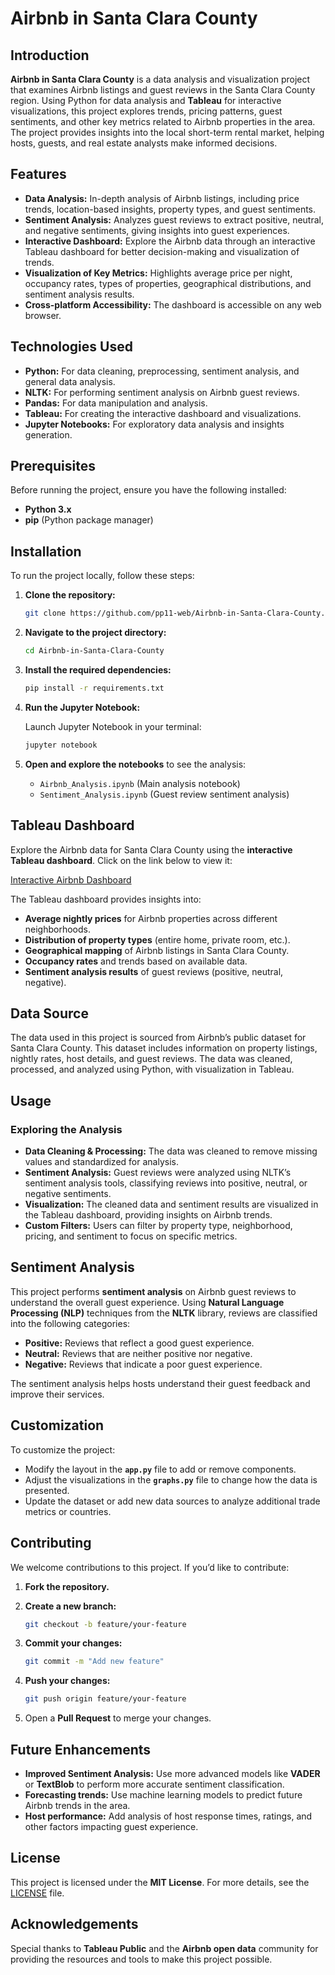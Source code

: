 # Airbnb in Santa Clara County

## Introduction

**Airbnb in Santa Clara County** is a data analysis and visualization project that examines Airbnb listings and guest reviews in the Santa Clara County region. Using Python for data analysis and **Tableau** for interactive visualizations, this project explores trends, pricing patterns, guest sentiments, and other key metrics related to Airbnb properties in the area. The project provides insights into the local short-term rental market, helping hosts, guests, and real estate analysts make informed decisions.

## Features

- **Data Analysis:** In-depth analysis of Airbnb listings, including price trends, location-based insights, property types, and guest sentiments.
- **Sentiment Analysis:** Analyzes guest reviews to extract positive, neutral, and negative sentiments, giving insights into guest experiences.
- **Interactive Dashboard:** Explore the Airbnb data through an interactive Tableau dashboard for better decision-making and visualization of trends.
- **Visualization of Key Metrics:** Highlights average price per night, occupancy rates, types of properties, geographical distributions, and sentiment analysis results.
- **Cross-platform Accessibility:** The dashboard is accessible on any web browser.

## Technologies Used

- **Python:** For data cleaning, preprocessing, sentiment analysis, and general data analysis.
- **NLTK:** For performing sentiment analysis on Airbnb guest reviews.
- **Pandas:** For data manipulation and analysis.
- **Tableau:** For creating the interactive dashboard and visualizations.
- **Jupyter Notebooks:** For exploratory data analysis and insights generation.

## Prerequisites

Before running the project, ensure you have the following installed:

- **Python 3.x**
- **pip** (Python package manager)

## Installation

To run the project locally, follow these steps:

1. **Clone the repository:**

    ```bash
    git clone https://github.com/pp11-web/Airbnb-in-Santa-Clara-County.git
    ```

2. **Navigate to the project directory:**

    ```bash
    cd Airbnb-in-Santa-Clara-County
    ```

3. **Install the required dependencies:**

    ```bash
    pip install -r requirements.txt
    ```

4. **Run the Jupyter Notebook:**

    Launch Jupyter Notebook in your terminal:

    ```bash
    jupyter notebook
    ```

5. **Open and explore the notebooks** to see the analysis:

    - `Airbnb_Analysis.ipynb` (Main analysis notebook)
    - `Sentiment_Analysis.ipynb` (Guest review sentiment analysis)

## Tableau Dashboard

Explore the Airbnb data for Santa Clara County using the **interactive Tableau dashboard**. Click on the link below to view it:

[Interactive Airbnb Dashboard](https://public.tableau.com/views/DataVisualizationProject_17012396837990/Dashboard1?:language=en-US&:sid=&:redirect=auth&:display_count=n&:origin=viz_share_link)

The Tableau dashboard provides insights into:

- **Average nightly prices** for Airbnb properties across different neighborhoods.
- **Distribution of property types** (entire home, private room, etc.).
- **Geographical mapping** of Airbnb listings in Santa Clara County.
- **Occupancy rates** and trends based on available data.
- **Sentiment analysis results** of guest reviews (positive, neutral, negative).

## Data Source

The data used in this project is sourced from Airbnb’s public dataset for Santa Clara County. This dataset includes information on property listings, nightly rates, host details, and guest reviews. The data was cleaned, processed, and analyzed using Python, with visualization in Tableau.

## Usage

### Exploring the Analysis

- **Data Cleaning & Processing:** The data was cleaned to remove missing values and standardized for analysis.
- **Sentiment Analysis:** Guest reviews were analyzed using NLTK’s sentiment analysis tools, classifying reviews into positive, neutral, or negative sentiments.
- **Visualization:** The cleaned data and sentiment results are visualized in the Tableau dashboard, providing insights on Airbnb trends.
- **Custom Filters:** Users can filter by property type, neighborhood, pricing, and sentiment to focus on specific metrics.

## Sentiment Analysis

This project performs **sentiment analysis** on Airbnb guest reviews to understand the overall guest experience. Using **Natural Language Processing (NLP)** techniques from the **NLTK** library, reviews are classified into the following categories:

- **Positive:** Reviews that reflect a good guest experience.
- **Neutral:** Reviews that are neither positive nor negative.
- **Negative:** Reviews that indicate a poor guest experience.

The sentiment analysis helps hosts understand their guest feedback and improve their services.

## Customization

To customize the project:

- Modify the layout in the **`app.py`** file to add or remove components.
- Adjust the visualizations in the **`graphs.py`** file to change how the data is presented.
- Update the dataset or add new data sources to analyze additional trade metrics or countries.

## Contributing

We welcome contributions to this project. If you’d like to contribute:

1. **Fork the repository.**
2. **Create a new branch:**

    ```bash
    git checkout -b feature/your-feature
    ```

3. **Commit your changes:**

    ```bash
    git commit -m "Add new feature"
    ```

4. **Push your changes:**

    ```bash
    git push origin feature/your-feature
    ```

5. Open a **Pull Request** to merge your changes.

## Future Enhancements

- **Improved Sentiment Analysis:** Use more advanced models like **VADER** or **TextBlob** to perform more accurate sentiment classification.
- **Forecasting trends:** Use machine learning models to predict future Airbnb trends in the area.
- **Host performance:** Add analysis of host response times, ratings, and other factors impacting guest experience.

## License

This project is licensed under the **MIT License**. For more details, see the [LICENSE](LICENSE) file.

## Acknowledgements

Special thanks to **Tableau Public** and the **Airbnb open data** community for providing the resources and tools to make this project possible.

